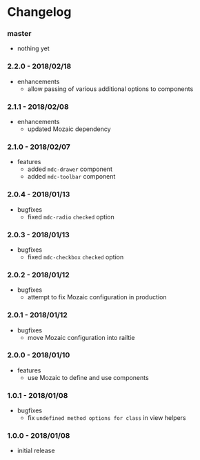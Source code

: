 # Changelog

### master

* nothing yet

### 2.2.0 - 2018/02/18

* enhancements
    * allow passing of various additional options to components

### 2.1.1 - 2018/02/08

* enhancements
    * updated Mozaic dependency

### 2.1.0 - 2018/02/07

* features
    * added `mdc-drawer` component
    * added `mdc-toolbar` component

### 2.0.4 - 2018/01/13

* bugfixes
    * fixed `mdc-radio` `checked` option

### 2.0.3 - 2018/01/13

* bugfixes
    * fixed `mdc-checkbox` `checked` option

### 2.0.2 - 2018/01/12

* bugfixes
    * attempt to fix Mozaic configuration in production

### 2.0.1 - 2018/01/12

* bugfixes
    * move Mozaic configuration into railtie

### 2.0.0 - 2018/01/10

* features
    * use Mozaic to define and use components

### 1.0.1 - 2018/01/08

* bugfixes
    * fix `undefined method options for class` in view helpers

### 1.0.0 - 2018/01/08

* initial release
